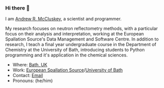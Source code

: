 ### Hi there :wave:

I am [Andrew R. McCluskey](https://mccluskey.scot), a scientist and programmer.

My research focuses on neutron reflectometry methods, with a particular focus on their analysis and interpretation, working at the European Spallation Source's Data Management and Software Centre.
In addition to research, I teach a final year undergraduate course in the Department of Chemistry at the University of Bath, introducing students to Python programming and it's application in the chemical sciences. 

- Where: [Bath, UK](https://goo.gl/maps/eySCvaLUrGK4Ge2s5)
- Work: [European Spallation Source](https://europeanspallationsource.se/data-management-software-centre)/[University of Bath](https://www.bath.ac.uk)
- Contact: [Email](mailto:andrew@mccluskey.scot)
- Pronouns: (he/him)

